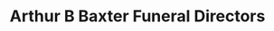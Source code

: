 ---
title: "Arthur B Baxter Funeral Directors"
url: /bingley/arthur-b-baxter-funeral-directors/
shop: funeral directors
---